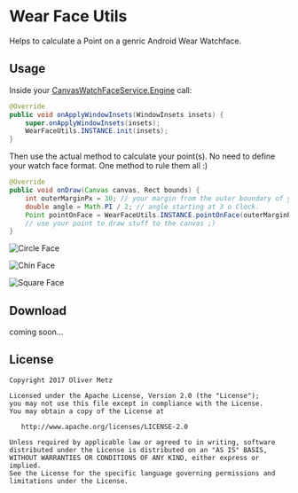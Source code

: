 # Wear Face Utils

Helps to calculate a Point on a genric Android Wear Watchface.

## Usage ##

Inside your [CanvasWatchFaceService.Engine](https://developer.android.com/reference/android/support/wearable/watchface/CanvasWatchFaceService.Engine.html) call:

```java
@Override
public void onApplyWindowInsets(WindowInsets insets) {
    super.onApplyWindowInsets(insets);
    WearFaceUtils.INSTANCE.init(insets);
}
```

Then use the actual method to calculate your point(s). No need to define your watch face format. One method to rule them all :) 

```java
@Override
public void onDraw(Canvas canvas, Rect bounds) {
    int outerMarginPx = 30; // your margin from the outer boundary of your (generic) watchface.
    double angle = Math.PI / 2; // angle starting at 3 o Clock. 
    Point pointOnFace = WearFaceUtils.INSTANCE.pointOnFace(outerMarginPx, angle, bounds);
    // use your point to draw stuff to the canvas ;)
}
```

![Circle Face](https://github.com/techlung/wearfaceutils/blob/master/circle.png=100x100)

![Chin Face](https://github.com/techlung/wearfaceutils/blob/master/chin.png=100x100)

![Square Face](https://github.com/techlung/wearfaceutils/blob/master/square.png=100x100)

Download
--------

coming soon...

License
-------

    Copyright 2017 Oliver Metz
        
    Licensed under the Apache License, Version 2.0 (the "License");
    you may not use this file except in compliance with the License.
    You may obtain a copy of the License at
        
       http://www.apache.org/licenses/LICENSE-2.0
              
    Unless required by applicable law or agreed to in writing, software
    distributed under the License is distributed on an "AS IS" BASIS,
    WITHOUT WARRANTIES OR CONDITIONS OF ANY KIND, either express or implied.
    See the License for the specific language governing permissions and
    limitations under the License.




